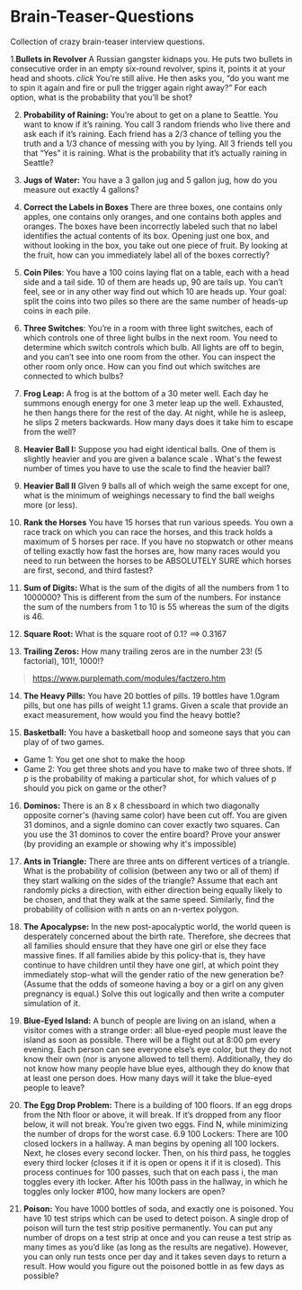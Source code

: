 # Brain-Teaser-Questions
Collection of crazy brain-teaser interview questions.

1.**Bullets in Revolver** A Russian gangster kidnaps you. He puts two bullets in consecutive order in an empty six-round revolver, spins it, points it at your head and shoots. *click* You’re still alive. He then asks you, “do you want me to spin it again and fire or pull the trigger again right away?” For each option, what is the probability that you’ll be shot?

2. **Probability of Raining:** You’re about to get on a plane to Seattle. You want to know if it’s raining. You call 3 random friends who live there and ask each if it’s raining. Each friend has a 2/3 chance of telling you the truth and a 1/3 chance of messing with you by lying. All 3 friends tell you that “Yes” it is raining. What is the probability that it’s actually raining in Seattle? 

3. **Jugs of Water:** You have a 3 gallon jug and 5 gallon jug, how do you measure out exactly 4 gallons? 

4. **Correct the Labels in Boxes** There are three boxes, one contains only apples, one contains only oranges, and one contains both apples and oranges. The boxes have been incorrectly labeled such that no label identifies the actual contents of its box. Opening just one box, and without looking in the box, you take out one piece of fruit. By looking at the fruit, how can you immediately label all of the boxes correctly? 

5. **Coin Piles**: You have a 100 coins laying flat on a table, each with a head side and a tail side. 10 of them are heads up, 90 are tails up. You can’t feel, see or in any other way find out which 10 are heads up. Your goal: split the coins into two piles so there are the same number of heads-up coins in each pile. 

6. **Three Switches**: You’re in a room with three light switches, each of which controls one of three light bulbs in the next room. You need to determine which switch controls which bulb. All lights are off to begin, and you can’t see into one room from the other. You can inspect the other room only once. How can you find out which switches are connected to which bulbs? 

7. **Frog Leap:** A frog is at the bottom of a 30 meter well. Each day he summons enough energy for one 3 meter leap up the well. Exhausted, he then hangs there for the rest of the day. At night, while he is asleep, he slips 2 meters backwards. How many days does it take him to escape from the well?

8. **Heavier Ball I:** Suppose you had eight identical balls. One of them is slightly heavier and you are given a balance scale . What's the fewest number of times you have to use the scale to find the heavier ball?

9. **Heavier Ball II** GIven 9 balls all of which weigh the same except for one, what is the minimum of weighings necessary to find the ball weighs more (or less).

10. **Rank the Horses** You have 15 horses that run various speeds. You own a race track on which you can race the horses, and this track holds a maximum of 5 horses per race. If you have no stopwatch or other means of telling exactly how fast the horses are, how many races would you need to run between the horses to be ABSOLUTELY SURE which horses are first, second, and third fastest?

11. **Sum of Digits:** What is the sum of the digits of all the numbers from 1 to 1000000? This is different from the sum of the numbers. For instance the sum of the numbers from 1 to 10 is 55 whereas the sum of the digits is 46.

12. **Square Root:** What is the square root of 0.1? ==> 0.3167

13. **Trailing Zeros:** How many trailing zeros are in the number 23! (5 factorial), 101!, 1000!?
 > https://www.purplemath.com/modules/factzero.htm
 
14. **The Heavy Pills:** You have 20 bottles of pills. 19 bottles have 1.0gram pills, but one has pills of weight 1.1 grams. Given a scale that provide an exact measurement, how would you find the heavy bottle?

15. **Basketball:** You have a basketball hoop and someone says that you can play of of two games. 
  - Game 1: You get one shot to make the hoop
  - Game 2: You get three shots and you have to make two of three shots. 
  If p is the probability of making a particular shot, for which values of p should you pick on game or the other?

16. **Dominos:** There is an 8 x 8 chessboard in which two diagonally opposite corner's (having same color) have been cut off. You are given 31 dominos, and a signle domino can cover exactly two squares. Can you use the 31 dominos to cover the entire board? Prove your answer (by providing an example or showing why it's impossible)

17. **Ants in Triangle:** There are three ants on different vertices of a triangle. What is the probability of collision (between any two or all of them) if they start walking on the sides of the triangle? Assume that each ant randomly picks a direction, with either direction being equally likely to be chosen, and that they walk at the same speed. Similarly, find the probability of collision with n ants on an n-vertex polygon.

18. **The Apocalypse:** In the new post-apocalyptic world, the world queen is desperately concerned about the birth rate. Therefore, she decrees that all families should ensure that they have one girl or else they face massive fines. If all families abide by this policy-that is, they have continue to have children until they have one girl, at which point they immediately stop-what will the gender ratio of the new generation be? (Assume that the odds of someone having a boy or a girl on any given pregnancy is equal.) Solve this out logically and then write a computer simulation of it.

19. **Blue-Eyed Island:** A bunch of people are living on an island, when a visitor comes with a strange order: all blue-eyed people must leave the island as soon as possible. There will be a flight out at 8:00 pm every evening. Each person can see everyone else’s eye color, but they do not know their own (nor is anyone allowed to tell them). Additionally, they do not know how many people have blue eyes, although they do know that at least one person does. How many days will it take the blue-eyed people to leave?

20. **The Egg Drop Problem:** There is a building of 100 floors. If an egg drops from the Nth floor or above, it will break. If it’s dropped from any floor below, it will not break. You’re given two eggs. Find N, while minimizing the number of drops for the worst case.
6.9 100 Lockers: There are 100 closed lockers in a hallway. A man begins by opening all 100 lockers. Next, he closes every second locker. Then, on his third pass, he toggles every third locker (closes it if it is open or opens it if it is closed). This process continues for 100 passes, such that on each pass i, the man toggles every ith locker. After his 100th pass in the hallway, in which he toggles only locker #100, how many lockers are open?
21. **Poison:** You have 1000 bottles of soda, and exactly one is poisoned. You have 10 test strips which can be used to detect poison. A single drop of poison will turn the test strip positive permanently. You can put any number of drops on a test strip at once and you can reuse a test strip as many times as you’d like (as long as the results are negative). However, you can only run tests once per day and it takes seven days to return a result. How would you figure out the poisoned bottle in as few days as possible?
